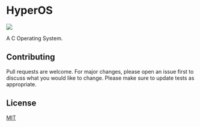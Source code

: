 # HyperOS
![](https://img.shields.io/badge/license-MIT-yellow)

A C Operating System.

## Contributing
Pull requests are welcome. For major changes, please open an issue first to discuss what you would like to change.
Please make sure to update tests as appropriate.

## License
[MIT](https://choosealicense.com/licenses/mit/)
